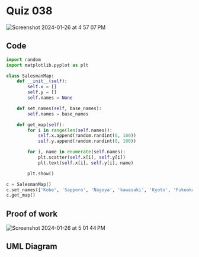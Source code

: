 # Quiz 038
<img width="max" alt="Screenshot 2024-01-26 at 4 57 07 PM" src="https://github.com/hasmhib/unit3-2024/assets/142870448/b087defc-09a6-444c-a6dd-92664627ab1a">


## Code

```py
import random
import matplotlib.pyplot as plt

class SalesmanMap:
    def __init__(self):
        self.x = []
        self.y = []
        self.names = None

    def set_names(self, base_names):
        self.names = base_names

    def get_map(self):
        for i in range(len(self.names)):
            self.x.append(random.randint(0, 100))
            self.y.append(random.randint(0, 100))

        for i, name in enumerate(self.names):
            plt.scatter(self.x[i], self.y[i])
            plt.text(self.x[i], self.y[i], name)

        plt.show()

c = SalesmanMap()
c.set_names(['Kobe', 'Sapporo', 'Nagoya', 'kawasaki', 'Kyoto', 'Fukuoka', 'Saitama', 'Yokohama', 'Osaka'])
c.get_map()

```

## Proof of work
<img width="max" alt="Screenshot 2024-01-26 at 5 01 44 PM" src="https://github.com/hasmhib/unit3-2024/assets/142870448/8fccf8fa-9a5c-45ab-9933-1712f407e088">



## UML Diagram
